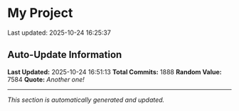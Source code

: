 # My Project


Last updated: 2025-10-24 16:25:37







































































































































































































































































































































































































































































































































































































































































































































































































































































































































































































































































































































































































































































































































































































































































































































































































































































































































































































































































































































































































































































































































































































































































































































































## Auto-Update Information

**Last Updated:** 2025-10-24 16:51:13
**Total Commits:** 1888
**Random Value:** 7584
**Quote:** _Another one!_

---
_This section is automatically generated and updated._